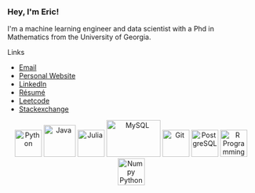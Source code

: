 ### Hey, I'm Eric!

I'm a machine learning engineer and data scientist with a Phd in Mathematics from the University of Georgia.

Links
- [Email](mailto:e.l.perkerson@gmail.com)
- [Personal Website](https://www.ericperkerson.com/)
- [LinkedIn](https://www.linkedin.com/in/eric-perkerson)
- [Résumé](https://www.ericperkerson.com/resume.pdf)
- [Leetcode](https://leetcode.com/eric-perkerson/)
- [Stackexchange](https://stackexchange.com/users/8533489/eric-perkerson)

<p align="center">
      <a href="https://www.python.org"><img src="https://www.vectorlogo.zone/logos/python/python-icon.svg" alt="Python" width="55" height="55"/></a>
      <a href="https://www.java.com"><img src="https://www.vectorlogo.zone/logos/java/java-icon.svg" alt="Java" width="65" height="65"/></a>
      <a href="https://julialang.org"><img src="https://www.vectorlogo.zone/logos/julialang/julialang-icon.svg" alt="Julia" width="55" height="55"/></a>
      <a href="https://www.mysql.com"><img src="https://www.vectorlogo.zone/logos/mysql/mysql-ar21.svg" alt="MySQL" width="110" height="75"/></a>
      <a href="https://git-scm.com"><img src="https://www.vectorlogo.zone/logos/git-scm/git-scm-icon.svg" alt="Git" width="55" height="55"/></a>
      <a href="https://www.postgresql.org"><img src="https://www.vectorlogo.zone/logos/postgresql/postgresql-icon.svg" alt="PostgreSQL" width="55" height="55"/></a>
      <a href="https://www.r-project.org"><img src="https://www.vectorlogo.zone/logos/r-project/r-project-icon.svg" alt="R Programming Language" width="55" height="55"/></a>
      <a href="https://numpy.org"><img src="https://www.vectorlogo.zone/logos/numpy/numpy-icon.svg" alt="Numpy Python Library" width="55" height="55"/></a>
</p>

<!--
**eric-perkerson/eric-perkerson** is a ✨ _special_ ✨ repository because its `README.md` (this file) appears on your GitHub profile.

Here are some ideas to get you started:

- 🔭 I’m currently working on ...
- 🌱 I’m currently learning ...
- 👯 I’m looking to collaborate on ...
- 🤔 I’m looking for help with ...
- 💬 Ask me about ...
- 📫 How to reach me: ...
- 😄 Pronouns: ...
- ⚡ Fun fact: ...


## Links

<p align="center">
  <a href="https://ericperkerson.com"><img src="https://img.icons8.com/fluent/96/000000/domain.png" alt="personalwebsite"/></a>
  <a href="mailto:e.l.perkerson@gmail.com"><img src="https://img.icons8.com/color/96/000000/gmail.png" alt="email"/></a>
  <a href="https://www.linkedin.com/in/eric-perkerson"><img src="https://img.icons8.com/color/96/000000/linkedin.png" alt="linkedin"/></a>
  <a href="https://stackoverflow.com/users/4027349/mathieu-ledru"><img src="https://img.icons8.com/color/96/000000/stackoverflow.png" alt="stackoverflow"/></a>
</p>

-->
